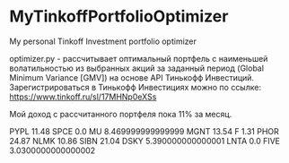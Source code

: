 # MyTinkoffPortfolioOptimizer
 My personal Tinkoff Investment portfolio optimizer
 
optimizer.py -  рассчитывает оптимальный портфель с наименьшей волатильностью из выбранных акций за заданный период (Global Minimum Variance [GMV]) на основе API Тинькофф Инвестиций.
Зарегистрироваться в Тинькофф Инвестициях можно по ссылке: https://www.tinkoff.ru/sl/17MHNp0eXSs


Мой доход с рассчитанного портфеля пока 11% за месяц.

PYPL 11.48
SPCE 0.0
MU 8.469999999999999
MGNT 13.54
F 1.31
PHOR 24.87
NLMK 10.86
SIBN 21.04
DSKY 5.390000000000001
LNTA 0.0
FIVE 3.0300000000000002

